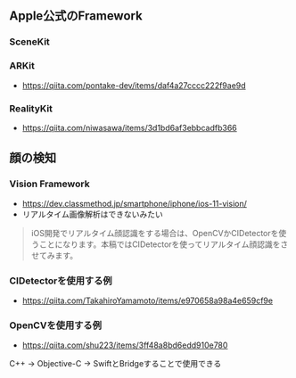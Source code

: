 ## Apple公式のFramework
### SceneKit

### ARKit
* https://qiita.com/pontake-dev/items/daf4a27cccc222f9ae9d

### RealityKit
* https://qiita.com/niwasawa/items/3d1bd6af3ebbcadfb366

## 顔の検知

### Vision Framework
* https://dev.classmethod.jp/smartphone/iphone/ios-11-vision/
* リアルタイム画像解析はできないみたい

> iOS開発でリアルタイム顔認識をする場合は、OpenCVかCIDetectorを使うことになります。本稿ではCIDetectorを使ってリアルタイム顔認識をさせてみます。

### CIDetectorを使用する例
* https://qiita.com/TakahiroYamamoto/items/e970658a98a4e659cf9e

### OpenCVを使用する例
* https://qiita.com/shu223/items/3ff48a8bd6edd910e780

C++ → Objective-C → SwiftとBridgeすることで使用できる